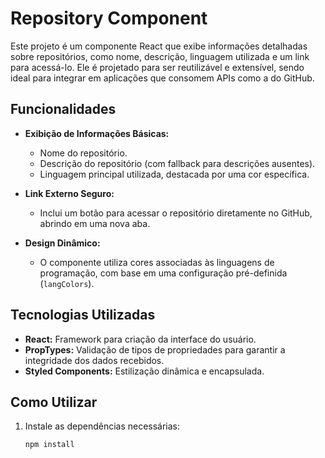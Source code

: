 # Repository Component

Este projeto é um componente React que exibe informações detalhadas sobre repositórios, como nome, descrição, linguagem utilizada e um link para acessá-lo. Ele é projetado para ser reutilizável e extensível, sendo ideal para integrar em aplicações que consomem APIs como a do GitHub.

## Funcionalidades

- **Exibição de Informações Básicas:**
  - Nome do repositório.
  - Descrição do repositório (com fallback para descrições ausentes).
  - Linguagem principal utilizada, destacada por uma cor específica.

- **Link Externo Seguro:**
  - Inclui um botão para acessar o repositório diretamente no GitHub, abrindo em uma nova aba.

- **Design Dinâmico:**
  - O componente utiliza cores associadas às linguagens de programação, com base em uma configuração pré-definida (`langColors`).

## Tecnologias Utilizadas

- **React:** Framework para criação da interface do usuário.
- **PropTypes:** Validação de tipos de propriedades para garantir a integridade dos dados recebidos.
- **Styled Components:** Estilização dinâmica e encapsulada.

## Como Utilizar

1. Instale as dependências necessárias:
   ```bash
   npm install
